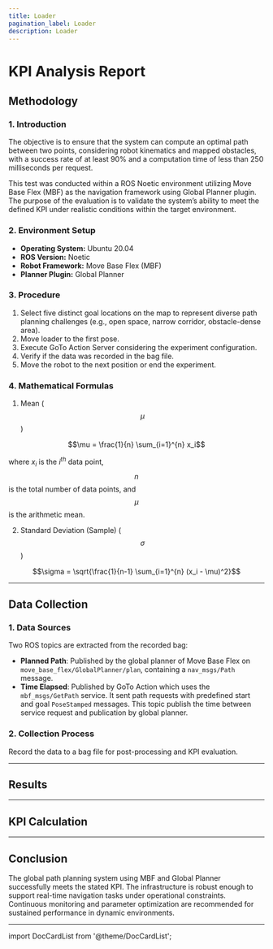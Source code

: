 ```yaml
---
title: Loader
pagination_label: Loader
description: Loader
---
```


# KPI Analysis Report

## Methodology

### 1. Introduction
The objective is to ensure that the system can compute an optimal path between two points, considering robot kinematics and mapped obstacles, with a success rate of at least 90% and a computation time of less than 250 milliseconds per request. 

This test was conducted within a ROS Noetic environment utilizing Move Base Flex (MBF) as the navigation framework using Global Planner plugin. The purpose of the evaluation is to validate the system’s ability to meet the defined KPI under realistic conditions within the target environment.

### 2. Environment Setup
- **Operating System:** Ubuntu 20.04  
- **ROS Version:** Noetic  
- **Robot Framework:** Move Base Flex (MBF)  
- **Planner Plugin:** Global Planner

### 3. Procedure
1. Select five distinct goal locations on the map to represent diverse path planning challenges (e.g., open space, narrow corridor, obstacle-dense area).
2. Move loader to the first pose.
3. Execute GoTo Action Server considering the experiment configuration.
4. Verify if the data was recorded in the bag file.
5. Move the robot to the next position or end the experiment.

### 4. Mathematical Formulas
1. Mean ($$\mu$$)

$$\mu = \frac{1}{n} \sum_{i=1}^{n} x_i$$

where $x_i$ is the $i^{th}$ data point, $$n$$ is the total number of data points, and $$\mu$$ is the arithmetic mean.

2. Standard Deviation (Sample) ($$\sigma$$)

$$\sigma = \sqrt{\frac{1}{n-1} \sum_{i=1}^{n} (x_i - \mu)^2}$$

---
## Data Collection

### 1. Data Sources
Two ROS topics are extracted from the recorded bag:

- **Planned Path**: Published by the global planner of Move Base Flex on `move_base_flex/GlobalPlanner/plan`, containing a `nav_msgs/Path` message.
- **Time Elapsed**: Published by GoTo Action which uses the `mbf_msgs/GetPath` service. It sent path requests with predefined start and goal `PoseStamped` messages. This topic publish the time between service request and publication by global planner.

### 2. Collection Process

Record the data to a bag file for post-processing and KPI evaluation.

---
## Results

---
## KPI Calculation

---
## Conclusion
The global path planning system using MBF and Global Planner successfully meets the stated KPI. The infrastructure is robust enough to support real-time navigation tasks under operational constraints. Continuous monitoring and parameter optimization are recommended for sustained performance in dynamic environments.

---
import DocCardList from '@theme/DocCardList';

<DocCardList />
